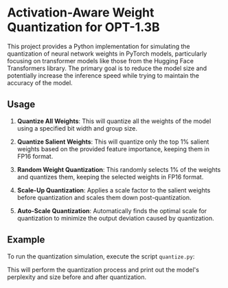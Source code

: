 # Activation-Aware Weight Quantization for OPT-1.3B

This project provides a Python implementation for simulating the quantization of neural network weights in PyTorch models, particularly focusing on transformer models like those from the Hugging Face Transformers library. The primary goal is to reduce the model size and potentially increase the inference speed while trying to maintain the accuracy of the model.


## Usage

1. **Quantize All Weights**: This will quantize all the weights of the model using a specified bit width and group size.

2. **Quantize Salient Weights**: This will quantize only the top 1% salient weights based on the provided feature importance, keeping them in FP16 format.

3. **Random Weight Quantization**: This randomly selects 1% of the weights and quantizes them, keeping the selected weights in FP16 format.

4. **Scale-Up Quantization**: Applies a scale factor to the salient weights before quantization and scales them down post-quantization.

5. **Auto-Scale Quantization**: Automatically finds the optimal scale for quantization to minimize the output deviation caused by quantization.

## Example

To run the quantization simulation, execute the script `quantize.py`:

This will perform the quantization process and print out the model's perplexity and size before and after quantization.

